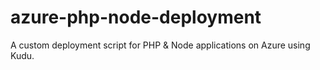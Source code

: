 # azure-php-node-deployment
A custom deployment script for PHP &amp; Node applications on Azure using Kudu.

